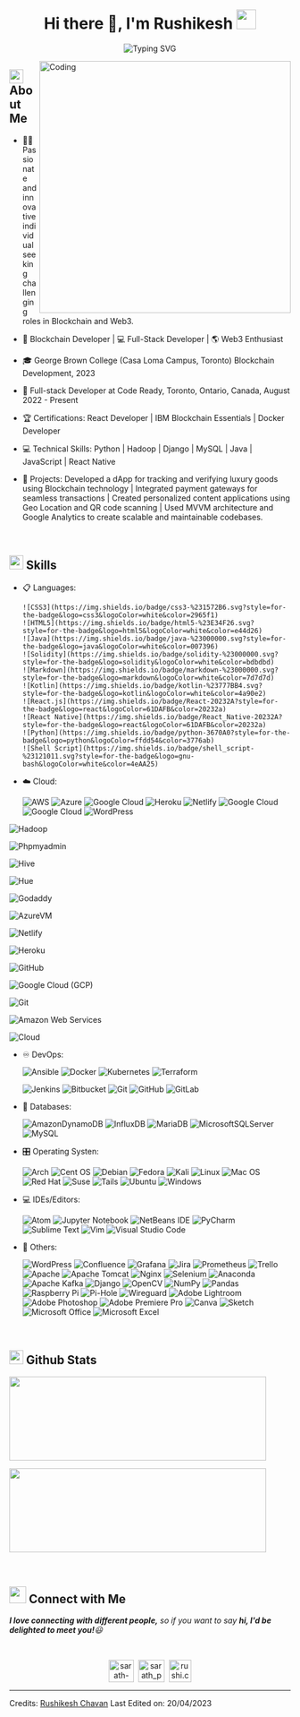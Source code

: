 ### 
<h1 align="center">Hi there 👋, I'm Rushikesh <img src="https://media3.giphy.com/media/ekeXXN8CG7xEavr6rP/giphy.gif?cid=ecf05e470kwfkruveneti696arilu2dw6fves2jr32kra757&rid=giphy.gif&ct=s" width="35"></h1>

<div align="center">
  
![Typing SVG](https://readme-typing-svg.herokuapp.com?font=ROBOT&size=25&color=39FF14&background=000000&center=true&vCenter=true&width=490&lines=%3E+Welcome+to+my+GitHub+profile...!)

</div>

<img align="right" alt="Coding" width="450" src="https://cdn.dribbble.com/users/1162077/screenshots/3848914/programmer.gif">

## <img src="https://c.tenor.com/NCRHhqkXrJYAAAAi/programmers-go-internet.gif" width="25">  <b>About Me</b>

- 👨‍💻 Passionate and innovative individual seeking challenging roles in Blockchain and Web3.

- 🔗 Blockchain Developer | 💻 Full-Stack Developer | 🌎 Web3 Enthusiast

- 🎓 George Brown College (Casa Loma Campus, Toronto) Blockchain Development, 2023

- 💼 Full-stack Developer at Code Ready, Toronto, Ontario, Canada, August 2022 - Present

- 🏆 Certifications: React Developer | IBM Blockchain Essentials | Docker Developer

- 💻 Technical Skills: Python | Hadoop | Django | MySQL | Java | JavaScript | React Native

- 🚀 Projects: Developed a dApp for tracking and verifying luxury goods using Blockchain technology | Integrated payment gateways for seamless transactions | Created personalized content applications using Geo Location and QR code scanning | Used MVVM architecture and Google Analytics to create scalable and maintainable codebases.

<br>

## <img src="https://media2.giphy.com/media/QssGEmpkyEOhBCb7e1/giphy.gif?cid=ecf05e47a0n3gi1bfqntqmob8g9aid1oyj2wr3ds3mg700bl&rid=giphy.gif" width ="25"><b> Skills</b>

<p align="center">

- 📋 Languages:
    

      ![CSS3](https://img.shields.io/badge/css3-%231572B6.svg?style=for-the-badge&logo=css3&logoColor=white&color=2965f1)
      ![HTML5](https://img.shields.io/badge/html5-%23E34F26.svg?style=for-the-badge&logo=html5&logoColor=white&color=e44d26)
      ![Java](https://img.shields.io/badge/java-%23000000.svg?style=for-the-badge&logo=java&logoColor=white&color=007396)
      ![Solidity](https://img.shields.io/badge/solidity-%23000000.svg?style=for-the-badge&logo=solidity&logoColor=white&color=bdbdbd)
      ![Markdown](https://img.shields.io/badge/markdown-%23000000.svg?style=for-the-badge&logo=markdown&logoColor=white&color=7d7d7d)
      ![Kotlin](https://img.shields.io/badge/kotlin-%23777BB4.svg?style=for-the-badge&logo=kotlin&logoColor=white&color=4a90e2)
      ![React.js](https://img.shields.io/badge/React-20232A?style=for-the-badge&logo=react&logoColor=61DAFB&color=20232a)
      ![React Native](https://img.shields.io/badge/React_Native-20232A?style=for-the-badge&logo=react&logoColor=61DAFB&color=20232a)
      ![Python](https://img.shields.io/badge/python-3670A0?style=for-the-badge&logo=python&logoColor=ffdd54&color=3776ab)
      ![Shell Script](https://img.shields.io/badge/shell_script-%23121011.svg?style=for-the-badge&logo=gnu-bash&logoColor=white&color=4eAA25)

    
- ☁️ Cloud:

    ![AWS](https://img.shields.io/badge/AWS-%23FF9900.svg?style=for-the-badge&logo=amazon-aws&logoColor=white)
    ![Azure](https://img.shields.io/badge/azure-%230072C6.svg?style=for-the-badge&logo=microsoftazure&logoColor=white)
    ![Google Cloud](https://img.shields.io/badge/GoogleCloud-%234285F4.svg?style=for-the-badge&logo=google-cloud&logoColor=white)
      ![Heroku](https://img.shields.io/badge/Heroku-%234285F4.svg?style=for-the-badge&logo=heroku&logoColor=white)
      ![Netlify](https://img.shields.io/badge/Netlify-%234285F4.svg?style=for-the-badge&logo=netlify&logoColor=white)
      ![Google Cloud](https://img.shields.io/badge/GoogleCloud-%234285F4.svg?style=for-the-badge&logo=google-cloud&logoColor=white)
      ![Google Cloud](https://img.shields.io/badge/GoogleCloud-%234285F4.svg?style=for-the-badge&logo=google-cloud&logoColor=white)
      ![WordPress](https://img.shields.io/badge/WordPress-%23117AC9.svg?style=for-the-badge&logo=WordPress&logoColor=white)

![Hadoop](https://img.shields.io/badge/Hadoop-%23F37733.svg?style=for-the-badge&logo=Apache%20Hadoop&logoColor=white)

![Phpmyadmin](https://img.shields.io/badge/phpMyAdmin-%2300BFFF.svg?style=for-the-badge&logo=phpMyAdmin&logoColor=white)

![Hive](https://img.shields.io/badge/Apache%20Hive-FDEE21?style=for-the-badge&logo=Apache%20Hive&logoColor=black)

![Hue](https://img.shields.io/badge/Hue-%23FF7E5A.svg?style=for-the-badge&logo=Apache%20Hadoop&logoColor=white)

![Godaddy](https://img.shields.io/badge/GoDaddy-%230075FF.svg?style=for-the-badge&logo=GoDaddy&logoColor=white)

![AzureVM](https://img.shields.io/badge/Microsoft%20Azure-0089D6?style=for-the-badge&logo=microsoft-azure&logoColor=white)

![Netlify](https://img.shields.io/badge/Netlify-%23000000.svg?style=for-the-badge&logo=Netlify&logoColor=#00C7B7)

![Heroku](https://img.shields.io/badge/Heroku-%23430098.svg?style=for-the-badge&logo=Heroku&logoColor=white)

![GitHub](https://img.shields.io/badge/GitHub-%23121011.svg?style=for-the-badge&logo=GitHub&logoColor=white)

![Google Cloud (GCP)](https://img.shields.io/badge/Google_Cloud-%234285F4.svg?style=for-the-badge&logo=google-cloud&logoColor=white)

![Git](https://img.shields.io/badge/Git-F05032?style=for-the-badge&logo=git&logoColor=white)

![Amazon Web Services](https://img.shields.io/badge/Amazon%20Web%20Services-%23FF9900.svg?style=for-the-badge&logo=amazon%20aws&logoColor=white)

![Cloud](https://img.shields.io/badge/Cloud-%2345C3F5.svg?style=for-the-badge&logo=oracle&logoColor=white)

    
  
    
- ♾️ DevOps:

    ![Ansible](https://img.shields.io/badge/ansible-%231A1918.svg?style=for-the-badge&logo=ansible&logoColor=white)
    ![Docker](https://img.shields.io/badge/docker-%230db7ed.svg?style=for-the-badge&logo=docker&logoColor=white)
    ![Kubernetes](https://img.shields.io/badge/kubernetes-%23326ce5.svg?style=for-the-badge&logo=kubernetes&logoColor=white)
    ![Terraform](https://img.shields.io/badge/terraform-%235835CC.svg?style=for-the-badge&logo=terraform&logoColor=white)

    ![Jenkins](https://img.shields.io/badge/jenkins-%232C5263.svg?style=for-the-badge&logo=jenkins&logoColor=white)
    ![Bitbucket](https://img.shields.io/badge/bitbucket-%230047B3.svg?style=for-the-badge&logo=bitbucket&logoColor=white)
    ![Git](https://img.shields.io/badge/git-%23F05033.svg?style=for-the-badge&logo=git&logoColor=white)
    ![GitHub](https://img.shields.io/badge/github-%23121011.svg?style=for-the-badge&logo=github&logoColor=white)
    ![GitLab](https://img.shields.io/badge/gitlab-%23181717.svg?style=for-the-badge&logo=gitlab&logoColor=white)
    
- 💾 Databases:

    ![AmazonDynamoDB](https://img.shields.io/badge/Amazon%20DynamoDB-4053D6?style=for-the-badge&logo=Amazon%20DynamoDB&logoColor=white) 
    ![InfluxDB](https://img.shields.io/badge/InfluxDB-22ADF6?style=for-the-badge&logo=InfluxDB&logoColor=white) 
    ![MariaDB](https://img.shields.io/badge/MariaDB-003545?style=for-the-badge&logo=mariadb&logoColor=white) 
    ![MicrosoftSQLServer](https://img.shields.io/badge/Microsoft%20SQL%20Sever-CC2927?style=for-the-badge&logo=microsoft%20sql%20server&logoColor=white) 
    ![MySQL](https://img.shields.io/badge/mysql-%2300f.svg?style=for-the-badge&logo=mysql&logoColor=white)
    
- 🎛️ Operating Systen:

    ![Arch](https://img.shields.io/badge/Arch%20Linux-1793D1?logo=arch-linux&logoColor=fff&style=for-the-badge)
    ![Cent OS](https://img.shields.io/badge/cent%20os-002260?style=for-the-badge&logo=centos&logoColor=F0F0F0)
    ![Debian](https://img.shields.io/badge/Debian-D70A53?style=for-the-badge&logo=debian&logoColor=white)
    ![Fedora](https://img.shields.io/badge/Fedora-294172?style=for-the-badge&logo=fedora&logoColor=white)
    ![Kali](https://img.shields.io/badge/Kali-268BEE?style=for-the-badge&logo=kalilinux&logoColor=white)
    ![Linux](https://img.shields.io/badge/Linux-FCC624?style=for-the-badge&logo=linux&logoColor=black)
    ![Mac OS](https://img.shields.io/badge/mac%20os-000000?style=for-the-badge&logo=macos&logoColor=F0F0F0)
    ![Red Hat](https://img.shields.io/badge/Red%20Hat-EE0000?style=for-the-badge&logo=redhat&logoColor=white)
    ![Suse](https://img.shields.io/badge/SUSE-0C322C?style=for-the-badge&logo=SUSE&logoColor=white)
    ![Tails](https://img.shields.io/badge/Tails%20-56347C?&style=for-the-badge&logo=tails&logoColor=white)
    ![Ubuntu](https://img.shields.io/badge/Ubuntu-E95420?style=for-the-badge&logo=ubuntu&logoColor=white)
    ![Windows](https://img.shields.io/badge/Windows-0078D6?style=for-the-badge&logo=windows&logoColor=white)
    
- 💻 IDEs/Editors:

    ![Atom](https://img.shields.io/badge/Atom-%2366595C.svg?style=for-the-badge&logo=atom&logoColor=white)
    ![Jupyter Notebook](https://img.shields.io/badge/jupyter-%23FA0F00.svg?style=for-the-badge&logo=jupyter&logoColor=white)
    ![NetBeans IDE](https://img.shields.io/badge/NetBeansIDE-1B6AC6.svg?style=for-the-badge&logo=apache-netbeans-ide&logoColor=white)
    ![PyCharm](https://img.shields.io/badge/pycharm-143?style=for-the-badge&logo=pycharm&logoColor=black&color=black&labelColor=green)
    ![Sublime Text](https://img.shields.io/badge/sublime_text-%23575757.svg?style=for-the-badge&logo=sublime-text&logoColor=important)
    ![Vim](https://img.shields.io/badge/VIM-%2311AB00.svg?style=for-the-badge&logo=vim&logoColor=white)
    ![Visual Studio Code](https://img.shields.io/badge/Visual%20Studio%20Code-0078d7.svg?style=for-the-badge&logo=visual-studio-code&logoColor=white)
    
- 🥅 Others:

    ![WordPress](https://img.shields.io/badge/WordPress-%23117AC9.svg?style=for-the-badge&logo=WordPress&logoColor=white)
    ![Confluence](https://img.shields.io/badge/confluence-%23172BF4.svg?style=for-the-badge&logo=confluence&logoColor=white)
    ![Grafana](https://img.shields.io/badge/grafana-%23F46800.svg?style=for-the-badge&logo=grafana&logoColor=white)
    ![Jira](https://img.shields.io/badge/jira-%230A0FFF.svg?style=for-the-badge&logo=jira&logoColor=white)
    ![Prometheus](https://img.shields.io/badge/Prometheus-E6522C?style=for-the-badge&logo=Prometheus&logoColor=white)
    ![Trello](https://img.shields.io/badge/Trello-%23026AA7.svg?style=for-the-badge&logo=Trello&logoColor=white)
    ![Apache](https://img.shields.io/badge/apache-%23D42029.svg?style=for-the-badge&logo=apache&logoColor=white)
    ![Apache Tomcat](https://img.shields.io/badge/apache%20tomcat-%23F8DC75.svg?style=for-the-badge&logo=apache-tomcat&logoColor=black)
    ![Nginx](https://img.shields.io/badge/nginx-%23009639.svg?style=for-the-badge&logo=nginx&logoColor=white)
    ![Selenium](https://img.shields.io/badge/-selenium-%43B02A?style=for-the-badge&logo=selenium&logoColor=white)
    ![Anaconda](https://img.shields.io/badge/Anaconda-%2344A833.svg?style=for-the-badge&logo=anaconda&logoColor=white)
    ![Apache Kafka](https://img.shields.io/badge/Apache%20Kafka-000?style=for-the-badge&logo=apachekafka)
    ![Django](https://img.shields.io/badge/django-%23092E20.svg?style=for-the-badge&logo=django&logoColor=white)
    ![OpenCV](https://img.shields.io/badge/opencv-%23white.svg?style=for-the-badge&logo=opencv&logoColor=white)
    ![NumPy](https://img.shields.io/badge/numpy-%23013243.svg?style=for-the-badge&logo=numpy&logoColor=white)
    ![Pandas](https://img.shields.io/badge/pandas-%23150458.svg?style=for-the-badge&logo=pandas&logoColor=white)
    ![Raspberry Pi](https://img.shields.io/badge/-RaspberryPi-C51A4A?style=for-the-badge&logo=Raspberry-Pi)
    ![Pi-Hole](https://img.shields.io/badge/pihole-%2396060C.svg?style=for-the-badge&logo=pi-hole&logoColor=white)
    ![Wireguard](https://img.shields.io/badge/wireguard-%2388171A.svg?style=for-the-badge&logo=wireguard&logoColor=white)
    ![Adobe Lightroom](https://img.shields.io/badge/Adobe%20Lightroom-31A8FF.svg?style=for-the-badge&logo=Adobe%20Lightroom&logoColor=white)
    ![Adobe Photoshop](https://img.shields.io/badge/adobe%20photoshop-%2331A8FF.svg?style=for-the-badge&logo=adobe%20photoshop&logoColor=white)
    ![Adobe Premiere Pro](https://img.shields.io/badge/Adobe%20Premiere%20Pro-9999FF.svg?style=for-the-badge&logo=Adobe%20Premiere%20Pro&logoColor=white) 
    ![Canva](https://img.shields.io/badge/Canva-%2300C4CC.svg?style=for-the-badge&logo=Canva&logoColor=white) 
    ![Sketch](https://img.shields.io/badge/Sketch-FFB387?style=for-the-badge&logo=sketch&logoColor=black)
    ![Microsoft Office](https://img.shields.io/badge/Microsoft_Office-D83B01?style=for-the-badge&logo=microsoft-office&logoColor=white)
    ![Microsoft Excel](https://img.shields.io/badge/Microsoft_Excel-217346?style=for-the-badge&logo=microsoft-excel&logoColor=white)


</p>

<br> 

## <img src="https://media.giphy.com/media/iY8CRBdQXODJSCERIr/giphy.gif" width="25"> <b>Github Stats</b>

<!-- <p><img width="460" height="150" src="https://github-readme-stats.vercel.app/api?username=sarath-pm&theme=tokyonight&show_icons=true/460/300"> -->

<p><img width="460" height="150" src="https://github-readme-stats.vercel.app/api/top-langs?username=sarath-pm&show_icons=true&locale=en&layout=compact&theme=tokyonight"/460/300"></p>

<p><img width="460" height="150" src="https://github-readme-streak-stats.herokuapp.com/?user=sarath-pm&theme=tokyonight&&fire=FF801F&currStreakNum=FFBE69&currStreakLabel=FFBE69"/460/300"></p>

<br>

## <img src="https://media.giphy.com/media/LnQjpWaON8nhr21vNW/giphy.gif" width='30'> <b>Connect with Me</b>

 <em><b>I love connecting with different people,</b> so if you want to say <b>hi, I'd be delighted to meet you!</b>😃</em>
 
<br>

<p align="center">
<a href="https://www.linkedin.com/in/rushikesh-chavan-772075a4/" target="blank"><img align="center" src="https://i.pinimg.com/originals/de/b4/6f/deb46f02a59e3b3a2aa58fac16290d63.gif" alt="sarath-p-m" height="40" width="45" /></a>
&nbsp;<a href="https://dev.to/kittorushi" target="blank"><img align="center" src="https://res.cloudinary.com/practicaldev/image/fetch/s--0UiMFgbU--/c_limit%2Cf_auto%2Cfl_progressive%2Cq_66%2Cw_880/https://thepracticaldev.s3.amazonaws.com/i/0vbfzhjcsjs0u716x88o.gif" alt="sarath_pm" height="40" width="47" /></a>  
&nbsp;<a href="mailto:sarath2375@gmail.com" target="blank"><img align="center" src="https://user-images.githubusercontent.com/86669668/171339003-ef5b5c96-eac8-478c-a9cc-318ca9477fce.gif" alt="rushi.chavan33@gmail.com" width="40" /></a>     
  
<!-- &nbsp;<a href="https://www.hackerrank.com/sarath_pm" target="blank"><img align="center" src="https://user-images.githubusercontent.com/86669668/171338019-50f8c8de-e1ac-4651-b2cf-1901eceb2e51.gif" alt="sarath_pm" height="40" width="45"></a>
&nbsp;<a href="https://stackoverflow.com/users/19234611" target="blank"><img align="center" src="https://user-images.githubusercontent.com/86669668/171333456-ac1d5e66-bd90-468b-a1bf-c030ba6a1fed.gif" alt="19234611" width="40" />StackOverflow</a>
&nbsp;<a href="skype:sarath2375?add" target="blank"><img align="center" src="https://user-images.githubusercontent.com/86669668/176819343-c1894b0e-8622-4a39-a34c-fd4125d32d4d.gif" alt="sarath2375" width="40" /></a> -->
  
  

-----
Credits: [Rushikesh Chavan](https://github.com/Kittorushi)
Last Edited on: 20/04/2023



<!--
**Kittorushi/Kittorushi** is a ✨ _special_ ✨ repository because its `README.md` (this file) appears on your GitHub profile.

Here are some ideas to get you started:

- 🔭 I’m currently working on ...
- 🌱 I’m currently learning ...
- 👯 I’m looking to collaborate on ...
- 🤔 I’m looking for help with ...
- 💬 Ask me about ...
- 📫 How to reach me: ...
- 😄 Pronouns: ...
- ⚡ Fun fact: ...
-->
